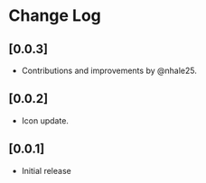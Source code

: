# Change Log

## [0.0.3]

- Contributions and improvements by @nhale25.

## [0.0.2]

- Icon update.

## [0.0.1]

- Initial release
